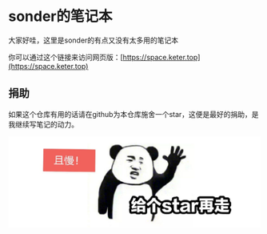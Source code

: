 # sonder的笔记本

大家好哇，这里是sonder的有点又没有太多用的笔记本

你可以通过这个链接来访问网页版：[https://space.keter.top](https://space.keter.top)

## 捐助

如果这个仓库有用的话请在github为本仓库施舍一个star，这便是最好的捐助，是我继续写笔记的动力。

![image-20210427212743443](./src/readme/image-20210427212743443.png)

